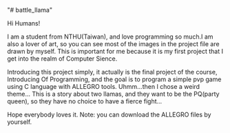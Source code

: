 "# battle_llama" 

Hi Humans!

I am a student from NTHU(Taiwan), and love programming so much.I am also a lover of art, so you can see most of the images in the project file are drawn by myself.
This is important for me because it is my first project that I get into the realm of Computer Sience.

Introducing this project simply, it actually is the final project of the course, Introducing Of Programming, and the goal is to program a simple pvp game using C language with ALLEGRO tools.
Uhmm...then I chose a weird theme...
This is a story about two llamas, and they want to be the PQ(party queen), so they have no choice to have a fierce fight...

Hope everybody loves it.
Note: you can download the ALLEGRO files by yourself.

